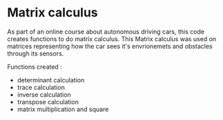 # Matrix calculus

As part of an online course about autonomous driving cars, this code creates functions to do matrix calculus.
This Matrix calculus was used on matrices representing how the car sees it's envrionemets and obstacles through its sensors.

Functions created :
- determinant calculation
- trace calculation
- inverse calculation
- transpose calculation
- matrix multiplication and square
